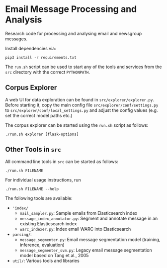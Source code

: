 # Email Message Processing and Analysis

Research code for processing and analysing email and newsgroup messages.

Install dependencies via:

    pip3 install -r requirements.txt
    
The `run.sh` script can be used to start any of the tools and services
from the `src` directory with the correct `PYTHONPATH`.


## Corpus Explorer
A web UI for data exploration can be found in `src/explorer/explorer.py`.
Before starting it, copy the main config file `src/explorer/conf/settings.py` to
`src/explorer/conf/local_settings.py` and adjust the config values (e.g. set the
correct model paths etc.)

The corpus explorer can be started using the `run.sh` script as follows:

    ./run.sh explorer [flask-options]

## Other Tools in `src`
All command line tools in `src` can be started as follows:

    ./run.sh FILENAME

For individual usage instructions, run

    ./run.sh FILENAME --help
    
The following tools are available:

- `'index/`
    - `mail_sampler.py`: Sample emails from Elasticsearch index
    - `message_index_annotator.py`: Segment and annotate message in an existing Elasticsearch index
    - `warc_indexer.py`: Index email WARC into Elasticsearch
- `parsing/`:
    - `message_segmenter.py`: Email message segmentation model (training, inference, evaluation)
    - `message_segmenter_svm.py`: Legacy email message segmentation model based on Tang et al., 2005
- `util/`: Various tools and libraries
